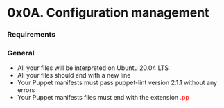 # 0x0A. Configuration management

### Requirements

### General

<ul>
<li>All your files will be interpreted on Ubuntu 20.04 LTS</li>
<li>All your files should end with a new line</li>
<li>Your Puppet manifests must pass puppet-lint version 2.1.1 without any errors</li>
<li>Your Puppet manifests files must end with the extension <d style="color:red">.pp </p></li>
</ul>
